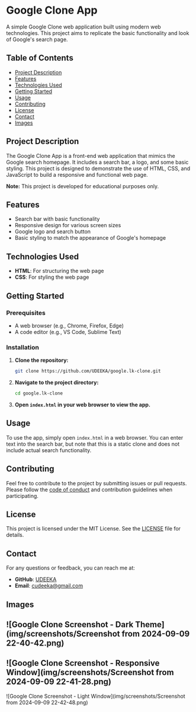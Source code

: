 # Google Clone App

A simple Google Clone web application built using modern web technologies. This project aims to replicate the basic functionality and look of Google's search page.

## Table of Contents

- [Project Description](#project-description)
- [Features](#features)
- [Technologies Used](#technologies-used)
- [Getting Started](#getting-started)
- [Usage](#usage)
- [Contributing](#contributing)
- [License](#license)
- [Contact](#contact)
- [Images](#images)

## Project Description

The Google Clone App is a front-end web application that mimics the Google search homepage. It includes a search bar, a logo, and some basic styling. This project is designed to demonstrate the use of HTML, CSS, and JavaScript to build a responsive and functional web page.

**Note:** This project is developed for educational purposes only.

## Features

- Search bar with basic functionality
- Responsive design for various screen sizes
- Google logo and search button
- Basic styling to match the appearance of Google's homepage

## Technologies Used

- **HTML**: For structuring the web page
- **CSS**: For styling the web page

## Getting Started

### Prerequisites

- A web browser (e.g., Chrome, Firefox, Edge)
- A code editor (e.g., VS Code, Sublime Text)

### Installation

1. **Clone the repository:**

    ```bash
    git clone https://github.com/UDEEKA/google.lk-clone.git
    ```

2. **Navigate to the project directory:**

    ```bash
    cd google.lk-clone
    ```

3. **Open `index.html` in your web browser to view the app.**

## Usage

To use the app, simply open `index.html` in a web browser. You can enter text into the search bar, but note that this is a static clone and does not include actual search functionality.

## Contributing

Feel free to contribute to the project by submitting issues or pull requests. Please follow the [code of conduct](CONTRIBUTING.md) and contribution guidelines when participating.

## License

This project is licensed under the MIT License. See the [LICENSE](LICENSE.txt) file for details.

## Contact

For any questions or feedback, you can reach me at:

- **GitHub**: [UDEEKA](https://github.com/UDEEKA)
- **Email**: [cudeeka@gmail.com](mailto:cudeeka@gmail.com)

## Images

![Google Clone Screenshot - Dark Theme](img/screenshots/Screenshot from 2024-09-09 22-40-42.png)
---
![Google Clone Screenshot - Responsive Window](img/screenshots/Screenshot from 2024-09-09 22-41-28.png)
---
![Google Clone Screenshot - Light Window](img/screenshots/Screenshot from 2024-09-09 22-42-48.png)
